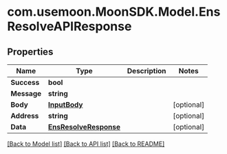 # com.usemoon.MoonSDK.Model.EnsResolveAPIResponse

## Properties

| Name        | Type                                            | Description | Notes       |
| ----------- | ----------------------------------------------- | ----------- | ----------- |
| **Success** | **bool**                                        |             |             |
| **Message** | **string**                                      |             |             |
| **Body**    | [**InputBody**](InputBody.md)                   |             | \[optional] |
| **Address** | **string**                                      |             | \[optional] |
| **Data**    | [**EnsResolveResponse**](EnsResolveResponse.md) |             | \[optional] |

[\[Back to Model list\]](./#documentation-for-models) [\[Back to API list\]](./#documentation-for-api-endpoints) [\[Back to README\]](./)
